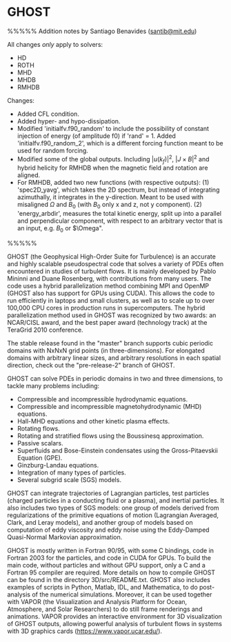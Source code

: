 # GHOST

%%%%%
Addition notes by Santiago Benavides (santib@mit.edu)

All changes _only_ apply to solvers:
* HD
* ROTH
* MHD
* MHDB
* RMHDB

Changes:
* Added CFL condition.
* Added hyper- and hypo-dissipation.
* Modified 'initialfv.f90_random' to include the possibility of constant injection of energy (of amplitude f0) if 'rand' = 1. Added 'initialfv.f90_random_2', which is a different forcing function meant to be used for random forcing.
* Modified some of the global outputs. Including $|u(k_f)|^2$, $|J\times B|^2$ and hybrid helicity for RMHDB when the magnetic field and rotation are aligned.
* For RMHDB, added two new functions (with respective outputs): 
	(1) 'spec2D_yavg', which takes the 2D spectrum, but instead of integrating azimuthally, it integrates in the y-direction. Meant to be used with misaligned $\Omega$ and $B_0$ (with $B_0$ only x and z, not y component).
	(2) 'energy_arbdir', measures the total kinetic energy, split up into a parallel and perpendicular component, with respect to an arbitrary vector that is an input, e.g. $B_0$ or $\Omega".

%%%%%

GHOST (the Geophysical High-Order Suite for Turbulence) is an accurate and highly scalable pseudospectral code that solves a variety of PDEs often encountered in studies of turbulent flows. It is mainly developed by Pablo Mininni and Duane Rosenberg, with contributions from many users. The code uses a hybrid parallelization method combining MPI and OpenMP (GHOST also has support for GPUs using CUDA). This allows the code to run efficiently in laptops and small clusters, as well as to scale up to over 100,000 CPU cores in production runs in supercomputers. The hybrid parallelization method used in GHOST was recognized by two awards: an NCAR/CISL award, and the best paper award (technology track) at the TeraGrid 2010 conference.

The stable release found in the "master" branch supports cubic periodic domains with NxNxN grid points (in three-dimensions). For elongated domains with arbitrary linear sizes, and arbitrary resolutions in each spatial direction, check out the "pre-release-2" branch of GHOST.

GHOST can solve PDEs in periodic domains in two and three dimensions, to tackle many problems including:

* Compressible and incompressible hydrodynamic equations.
* Compressible and incompressible magnetohydrodynamic (MHD) equations.
* Hall-MHD equations and other kinetic plasma effects.
* Rotating flows.
* Rotating and stratified flows using the Boussinesq approximation.
* Passive scalars.
* Superfluids and Bose-Einstein condensates using the Gross-Pitaevskii Equation (GPE).
* Ginzburg-Landau equations.
* Integration of many types of particles.
* Several subgrid scale (SGS) models.

GHOST can integrate trajectories of Lagrangian particles, test particles (charged particles in a conducting fluid or a plasma), and inertial particles. It also includes two types of SGS models: one group of models derived from regularizations of the primitive equations of motion (Lagrangian Averaged, Clark, and Leray models), and another group of models based on computation of eddy viscosity and eddy noise using the Eddy-Damped Quasi-Normal Markovian approximation.

GHOST is mostly written in Fortran 90/95, with some C bindings, code in Fortran 2003 for the particles, and code in CUDA for GPUs. To build the main code, without particles and without GPU support, only a C and a Fortran 95 compiler are required.  More details on how to compile GHOST can be found in the directory 3D/src/README.txt. GHOST also includes examples of scripts in Python, Matlab, IDL, and Mathematica, to do post-analysis of the numerical simulations. Moreover, it can be used together with VAPOR (the Visualization and Analysis Platform for Ocean, Atmosphere, and Solar Researchers) to do still frame renderings and animations.  VAPOR provides an interactive environment for 3D visualization of GHOST outputs, allowing powerful analysis of turbulent flows in systems with 3D graphics cards (https://www.vapor.ucar.edu/).
